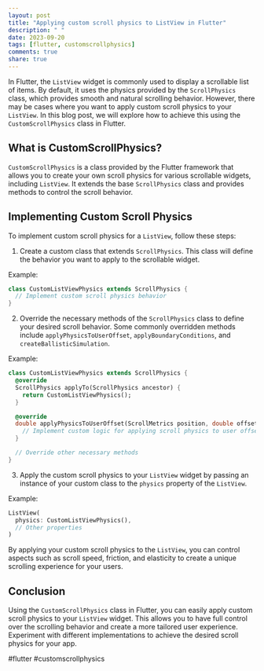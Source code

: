```yaml
---
layout: post
title: "Applying custom scroll physics to ListView in Flutter"
description: " "
date: 2023-09-20
tags: [flutter, customscrollphysics]
comments: true
share: true
---
```


In Flutter, the `ListView` widget is commonly used to display a scrollable list of items. By default, it uses the physics provided by the `ScrollPhysics` class, which provides smooth and natural scrolling behavior. However, there may be cases where you want to apply custom scroll physics to your `ListView`. In this blog post, we will explore how to achieve this using the `CustomScrollPhysics` class in Flutter.

## What is CustomScrollPhysics?

`CustomScrollPhysics` is a class provided by the Flutter framework that allows you to create your own scroll physics for various scrollable widgets, including `ListView`. It extends the base `ScrollPhysics` class and provides methods to control the scroll behavior.

## Implementing Custom Scroll Physics

To implement custom scroll physics for a `ListView`, follow these steps:

1. Create a custom class that extends `ScrollPhysics`. This class will define the behavior you want to apply to the scrollable widget.

Example:
```dart
class CustomListViewPhysics extends ScrollPhysics {
  // Implement custom scroll physics behavior
}
```

2. Override the necessary methods of the `ScrollPhysics` class to define your desired scroll behavior. Some commonly overridden methods include `applyPhysicsToUserOffset`, `applyBoundaryConditions`, and `createBallisticSimulation`.

Example:
```dart
class CustomListViewPhysics extends ScrollPhysics {
  @override
  ScrollPhysics applyTo(ScrollPhysics ancestor) {
    return CustomListViewPhysics();
  }

  @override
  double applyPhysicsToUserOffset(ScrollMetrics position, double offset) {
    // Implement custom logic for applying scroll physics to user offset
  }

  // Override other necessary methods
}
```

3. Apply the custom scroll physics to your `ListView` widget by passing an instance of your custom class to the `physics` property of the `ListView`.

Example:
```dart
ListView(
  physics: CustomListViewPhysics(),
  // Other properties
)
```

By applying your custom scroll physics to the `ListView`, you can control aspects such as scroll speed, friction, and elasticity to create a unique scrolling experience for your users.

## Conclusion

Using the `CustomScrollPhysics` class in Flutter, you can easily apply custom scroll physics to your `ListView` widget. This allows you to have full control over the scrolling behavior and create a more tailored user experience. Experiment with different implementations to achieve the desired scroll physics for your app.

#flutter #customscrollphysics